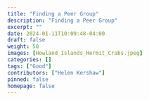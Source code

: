 ```yaml
---
title: "Finding a Peer Group"
description: "Finding a Peer Group"
excerpt: ""
date: 2024-01-11T10:09:48-04:00
draft: false
weight: 50
images: [Howland_Islands_Hermit_Crabs.jpeg]
categories: []
tags: ["Good"]
contributors: ["Helen Kershaw"]
pinned: false
homepage: false
---
```



